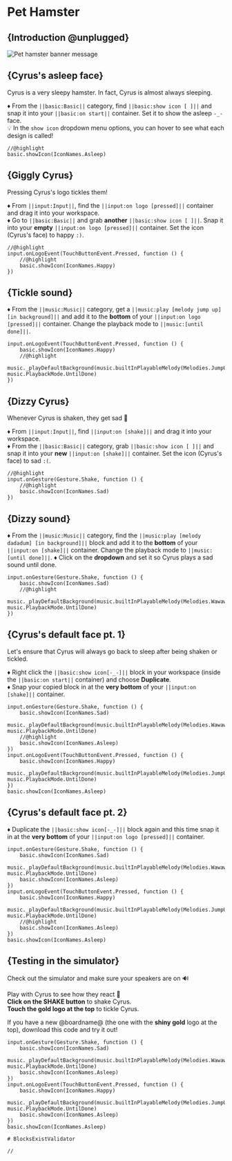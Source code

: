 # Pet Hamster

## {Introduction @unplugged}

![Pet hamster banner message](/static/mb/projects/pet-hamster.png)

## {Cyrus's asleep face}

Cyrus is a very sleepy hamster. In fact, Cyrus is almost always sleeping.

♦︎ From the ``||basic:Basic||`` category, find ``||basic:show icon [ ]||`` and snap it into your ``||basic:on start||`` container. Set it to show the asleep ``-_-`` face.  
💡 In the ``show icon`` dropdown menu options, you can hover to see what each design is called!

```blocks
//@highlight
basic.showIcon(IconNames.Asleep)
```

## {Giggly Cyrus}

Pressing Cyrus's logo tickles them!

♦︎ From ``||input:Input||``, find the ``||input:on logo [pressed]||`` container and drag it into your workspace.  
♦︎ Go to ``||basic:Basic||`` and grab **another** ``||basic:show icon [ ]||``. Snap it into your **empty** ``||input:on logo [pressed]||`` container. Set the icon (Cyrus's face) to happy ``:)``.

```blocks
//@highlight
input.onLogoEvent(TouchButtonEvent.Pressed, function () {
    //@highlight
    basic.showIcon(IconNames.Happy)
})
```

## {Tickle sound}

♦︎ From the ``||music:Music||`` category, get a ``||music:play [melody jump up] [in background]||`` and add it to the **bottom** of your ``||input:on logo [pressed]||`` container. Change the playback mode to ``||music:[until done]||``.

```blocks
input.onLogoEvent(TouchButtonEvent.Pressed, function () {
    basic.showIcon(IconNames.Happy)
    //@highlight
    music._playDefaultBackground(music.builtInPlayableMelody(Melodies.JumpUp), music.PlaybackMode.UntilDone)
})
```

## {Dizzy Cyrus}

Whenever Cyrus is shaken, they get sad 🙁

♦︎ From ``||input:Input||``, find ``||input:on [shake]||`` and drag it into your workspace.  
♦︎ From the ``||basic:Basic||`` category, grab ``||basic:show icon [ ]||`` and snap it into your **new** ``||input:on [shake]||`` container. Set the icon (Cyrus's face) to sad ``:(``.

```blocks
//@highlight
input.onGesture(Gesture.Shake, function () {
    //@highlight
    basic.showIcon(IconNames.Sad)
})
```

## {Dizzy sound}

♦︎ From the ``||music:Music||`` category, find the ``||music:play [melody dadadum] [in background]||`` block and add it to the **bottom** of your ``||input:on [shake]||`` container. Change the playback mode to ``||music:[until done]||``.
♦︎ Click on the **dropdown** and set it so Cyrus plays a sad sound until done.

```blocks
input.onGesture(Gesture.Shake, function () {
    basic.showIcon(IconNames.Sad)
    //@highlight
    music._playDefaultBackground(music.builtInPlayableMelody(Melodies.Wawawawaa), music.PlaybackMode.UntilDone)
})
```

## {Cyrus's default face pt. 1}

Let's ensure that Cyrus will always go back to sleep after being shaken or tickled.

♦︎ Right click the ``||basic:show icon[-_-]||`` block in your workspace (inside the ``||basic:on start||`` container) and choose **Duplicate**.  
♦︎ Snap your copied block in at the **very bottom** of your ``||input:on [shake]||`` container.

```blocks
input.onGesture(Gesture.Shake, function () {
    basic.showIcon(IconNames.Sad)
    music._playDefaultBackground(music.builtInPlayableMelody(Melodies.Wawawawaa), music.PlaybackMode.UntilDone)
    //@highlight
    basic.showIcon(IconNames.Asleep)
})
input.onLogoEvent(TouchButtonEvent.Pressed, function () {
    basic.showIcon(IconNames.Happy)
    music._playDefaultBackground(music.builtInPlayableMelody(Melodies.JumpUp), music.PlaybackMode.UntilDone)
})
basic.showIcon(IconNames.Asleep)
```

## {Cyrus's default face pt. 2}

♦︎ Duplicate the ``||basic:show icon[-_-]||`` block again and this time snap it in at the **very bottom** of your ``||input:on logo [pressed]||`` container.

```blocks
input.onGesture(Gesture.Shake, function () {
    basic.showIcon(IconNames.Sad)
    music._playDefaultBackground(music.builtInPlayableMelody(Melodies.Wawawawaa), music.PlaybackMode.UntilDone)
    basic.showIcon(IconNames.Asleep)
})
input.onLogoEvent(TouchButtonEvent.Pressed, function () {
    basic.showIcon(IconNames.Happy)
    music._playDefaultBackground(music.builtInPlayableMelody(Melodies.JumpUp), music.PlaybackMode.UntilDone)
    //@highlight
    basic.showIcon(IconNames.Asleep)
})
basic.showIcon(IconNames.Asleep)
```

## {Testing in the simulator}

Check out the simulator and make sure your speakers are on 🔊

Play with Cyrus to see how they react 🐹  
**Click on the SHAKE button** to shake Cyrus.  
**Touch the gold logo at the top** to tickle Cyrus.

If you have a new @boardname@ (the one with the **shiny gold** logo at the top), download this code and try it out!

```blocks
input.onGesture(Gesture.Shake, function () {
    basic.showIcon(IconNames.Sad)
    music._playDefaultBackground(music.builtInPlayableMelody(Melodies.Wawawawaa), music.PlaybackMode.UntilDone)
    basic.showIcon(IconNames.Asleep)
})
input.onLogoEvent(TouchButtonEvent.Pressed, function () {
    basic.showIcon(IconNames.Happy)
    music._playDefaultBackground(music.builtInPlayableMelody(Melodies.JumpUp), music.PlaybackMode.UntilDone)
    basic.showIcon(IconNames.Asleep)
})
basic.showIcon(IconNames.Asleep)
```

```validation.global
# BlocksExistValidator
```

```template
//
```